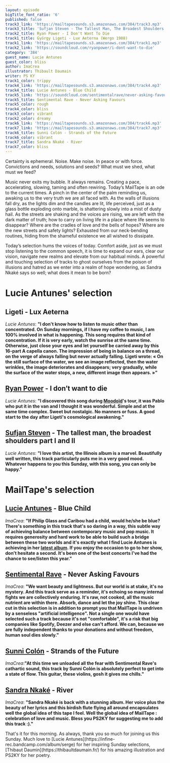 ```yaml
---
layout: episode
bigTitle_font_ratio: '6'
published: false
track3_link: 'https://mailtapesounds.s3.amazonaws.com/384/track3.mp3'
track3_title: 'Sufjan Steven - The Tallest Man, The Broadest Shoulders'
track2_title: Ryan Power - I Don't Want To Die
track1_title: György Ligeti - Lux Aeterna (Wergo 1988)
track1_link: 'https://mailtapesounds.s3.amazonaws.com/384/track1.mp3'
track2_link: 'https://soundcloud.com/ryanpower/i-dont-want-to-die'
category: '384'
guest_name: Lucie Antunes
guest_color: bliss
author: ImaCrea
illustrator: Thibault Daumain
writer: PS KY
track1_color: trippy
track4_link: 'https://mailtapesounds.s3.amazonaws.com/384/track4.mp3'
track4_title: Lucie Antunes - Blue Child
track5_link: 'https://soundcloud.com/sentimentalrave/never-asking-favours'
track5_title: Sentimental Rave - Never Asking Favours
track5_color: rough
track4_color: bliss
track3_color: vibrant
track2_color: dreamy
track6_link: 'https://mailtapesounds.s3.amazonaws.com/384/track6.mp3'
track7_link: 'https://mailtapesounds.s3.amazonaws.com/384/track7.mp3'
track6_title: Sunni Colón - Strands of the Future
track6_color: vibrant
track7_title: Sandra Nkaké - River
track7_color: bliss
---
```

<p id="introduction">Certainty is ephemeral. Noise. Make noise. In peace or with force. Convictions and needs, solutions and seeds? What must we shed, what must we feed?

Music never exits my bubble. It always remains. Creating a pace, accelerating, slowing, taming and often rewiring.
Today’s MailTape is an ode to the current times. A pinch in the center of the palm reminding us, awaking us to the very truth we are all faced with. As the walls of illusions fall dry, as the lights dim and the candles are lit, life perceived, just as a glass bottle exploding onto marble, is shattering slowly into a mist of dusty hail. As the streets are shaking and the voices are rising, we are left with the dark matter of truth; how to carry on living life in a place where life seems to disappear? Where are the cradles of love and the bells of hopes? Where are the new streets and safety lights? Exhausted from our neck-bending routines, hiding from the shameful existence we all wished to dissipate.

Today’s selection hums the voices of today. Comfort aside, just as we must stop listening to the common speech, it is time to expand our ears, clear our vision, navigate new realms and elevate from our habitual minds. A powerful and touching selection of tracks to ghost ourselves from the poison of illusions and hatred as we enter into a realm of hope wondering, as Sandra Nkaké says so well; what does it mean to be born?
</p>

# Lucie Antunes' selection

## Ligeti - Lux Aeterna
_Lucie Antunes_: **"**I don't know how to listen to music other than concentrated. On Sunday mornings, if I have my coffee to music, I am 100% involved in what is happening. This song requires that kind of concentration. If it is very early, watch the sunrise at the same time. Otherwise, just close your eyes and let yourself be carried away by this 16-part A capella canon. The impression of being in balance on a thread, on the verge of always falling but never actually falling. Ligeti wrote: « On the still surface of the water, we see an image reflected, then the water wrinkles, the image deteriorates and disappears; very gradually, while the surface of the water stops, a new, different image then appears. »**"**

## [Ryan Power](https://ryanpower.bandcamp.com/album/i-don-t-want-to-die) - I don’t want to die
_Lucie Antunes_: **"**I discovered this song during [Moodoïd](https://www.mailta.pe/325/moodoid/)'s tour, it was Pablo who put it in the van and I thought it was wonderful. Simple and at the same time complex. Sweet but nostalgic. No manners or fuss. A good start to the day after Ligeti's cosmological awakening.**"**

## [Sufjan Steven](https://music.sufjan.com/) - The tallest man, the broadest shoulders part I and II
_Lucie Antunes_: **"**I love this artist, the Illinois album is a marvel. Beautifully well written, this track particularly puts me in a very good mood. Whatever happens to you this Sunday, with this song, you can only be happy.**"**


# MailTape's selection

## [Lucie Antunes](https://infine-rec.bandcamp.com/album/serge) - Blue Child
_ImaCrea_: **"**If Philip Glass and Caribou had a child, would he/she be blue? There's something in this track that's so daring in a way, this subtle way of achieving balance between contemporary music and pop music. It requires generosity and hard work to be able to build such a bridge between these two worlds and it's exactly what I find Lucie Antunes is achieving in her [latest album](https://infine-rec.bandcamp.com/album/serge). If you enjoy the occasion to go to her show, don't hesitate a second. It's been one of the best concerts I've had the chance to see/listen this year.**"**

## [Sentimental Rave](https://sentimentalrave.bandcamp.com/) - Never Asking Favours
_ImaCrea_: **"**We want beauty and lightness. But our world is at stake, it's no mystery. And this track serve as a reminder, it's echoing so many internal fights we are collectively enduring. It's raw, not cooked, all the music nutrient are within there. Absorb, dance and let the joy shine. This clear cut in this selection is in addition to prompt you that MailTape is undriven by a senseless "artificial intelligence". Not a single one would have selected such a track because it's not "comfortable", it's a risk that big companies like Spotify, Deezer and else can't afford. We can, because we are fully independent thanks to your donations and without freedom, human soul dies slowly.**"**

## [Sunni Colón](https://soundcloud.com/sunnicolon/) - Strands of the Future
_ImaCrea_:**"**At this time we unloaded all the fear with Sentimental Rave's cathartic sound, this track by Sunni Colón is absolutely perfect to get into a state of flow. This guitar, these violins, gosh it gives me chills.**"**

## [Sandra Nkaké](https://sandrankake.blogspot.com/) - River
_ImaCrea_: **"**Sandra Nkaké is back with a stunning album. Her voice plus the beauty of her lyrics and this birdish flute flying all around encapsulates well the global idea of this tape I feel. Well the global idea of MailTape : celebration of love and music. Bless you PS2KY for suggesting me to add this track :).**"**


<p id="outroduction"> That's it for this morning. As always, thank you so much for joining us this Sunday. Much love to [Lucie Antunes](https://infine-rec.bandcamp.com/album/serge) for her inspiring Sunday selections, [Thibaut Daumin](https://thibaultdaumain.fr/) for his amazing illustration and PS2KY for her poetry.</p>
